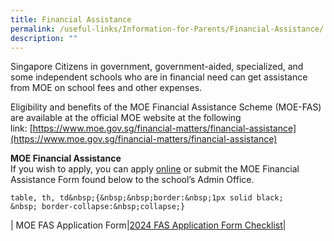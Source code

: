 ```yaml
---
title: Financial Assistance
permalink: /useful-links/Information-for-Parents/Financial-Assistance/
description: ""
---
```

Singapore Citizens in government, government-aided, specialized, and some independent schools who are in financial need can get assistance from MOE on school fees and other expenses.&nbsp;

  

Eligibility and benefits of the MOE Financial Assistance Scheme (MOE-FAS) are available at the official MOE website at the following link:&nbsp;[https://www.moe.gov.sg/financial-matters/financial-assistance](https://www.moe.gov.sg/financial-matters/financial-assistance)

  

**MOE Financial Assistance**
<br>If you wish to apply, you can apply&nbsp;[online](https://form.gov.sg/64e2f8f73f582600139f54ac)&nbsp;or submit&nbsp;the MOE Financial Assistance Form&nbsp;found below to the school’s Admin Office.


```
table, th, td&nbsp;{&nbsp;&nbsp;border:&nbsp;1px solid black;  
&nbsp; border-collapse:&nbsp;collapse;}
```

| MOE FAS Application Form|[2024 FAS Application Form Checklist](/files/Information%20for%20Parents/2024%20moe%20fas%20application%20form.pdf)|